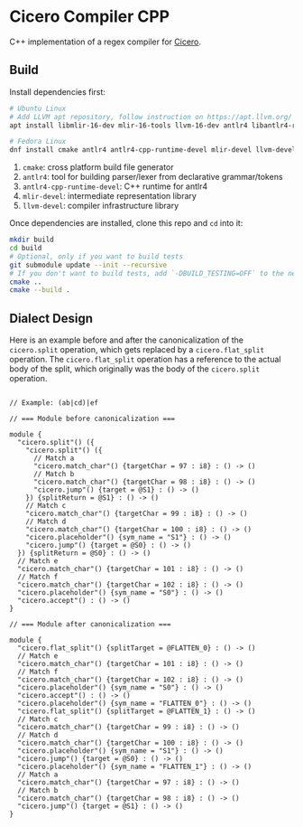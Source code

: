 # Cicero Compiler CPP

C++ implementation of a regex compiler for [Cicero](https://github.com/necst/cicero).

## Build

Install dependencies first:

```bash
# Ubuntu Linux
# Add LLVM apt repository, follow instruction on https://apt.llvm.org/
apt install libmlir-16-dev mlir-16-tools llvm-16-dev antlr4 libantlr4-runtime-dev cmake

# Fedora Linux
dnf install cmake antlr4 antlr4-cpp-runtime-devel mlir-devel llvm-devel
```

1. `cmake`: cross platform build file generator
2. `antlr4`: tool for building parser/lexer from declarative grammar/tokens
3. `antlr4-cpp-runtime-devel`: C++ runtime for antlr4
4. `mlir-devel`: intermediate representation library
5. `llvm-devel`: compiler infrastructure library

Once dependencies are installed, clone this repo and `cd` into it:

```bash
mkdir build
cd build
# Optional, only if you want to build tests
git submodule update --init --recursive
# If you don't want to build tests, add `-DBUILD_TESTING=OFF` to the next command
cmake ..
cmake --build .
```

## Dialect Design

Here is an example before and after the canonicalization of the `cicero.split` operation, which
gets replaced by a `cicero.flat_split` operation. The `cicero.flat_split` operation has a reference 
to the actual body of the split, which originally was the body of the `cicero.split` operation.

```mlir

// Example: (ab|cd)|ef

// === Module before canonicalization ===

module {
  "cicero.split"() ({
    "cicero.split"() ({
      // Match a
      "cicero.match_char"() {targetChar = 97 : i8} : () -> ()
      // Match b
      "cicero.match_char"() {targetChar = 98 : i8} : () -> ()
      "cicero.jump"() {target = @S1} : () -> ()
    }) {splitReturn = @S1} : () -> ()
    // Match c
    "cicero.match_char"() {targetChar = 99 : i8} : () -> ()
    // Match d
    "cicero.match_char"() {targetChar = 100 : i8} : () -> ()
    "cicero.placeholder"() {sym_name = "S1"} : () -> ()
    "cicero.jump"() {target = @S0} : () -> ()
  }) {splitReturn = @S0} : () -> ()
  // Match e
  "cicero.match_char"() {targetChar = 101 : i8} : () -> ()
  // Match f
  "cicero.match_char"() {targetChar = 102 : i8} : () -> ()
  "cicero.placeholder"() {sym_name = "S0"} : () -> ()
  "cicero.accept"() : () -> ()
}

// === Module after canonicalization ===

module {
  "cicero.flat_split"() {splitTarget = @FLATTEN_0} : () -> ()
  // Match e
  "cicero.match_char"() {targetChar = 101 : i8} : () -> ()
  // Match f
  "cicero.match_char"() {targetChar = 102 : i8} : () -> ()
  "cicero.placeholder"() {sym_name = "S0"} : () -> ()
  "cicero.accept"() : () -> ()
  "cicero.placeholder"() {sym_name = "FLATTEN_0"} : () -> ()
  "cicero.flat_split"() {splitTarget = @FLATTEN_1} : () -> ()
  // Match c
  "cicero.match_char"() {targetChar = 99 : i8} : () -> ()
  // Match d
  "cicero.match_char"() {targetChar = 100 : i8} : () -> ()
  "cicero.placeholder"() {sym_name = "S1"} : () -> ()
  "cicero.jump"() {target = @S0} : () -> ()
  "cicero.placeholder"() {sym_name = "FLATTEN_1"} : () -> ()
  // Match a
  "cicero.match_char"() {targetChar = 97 : i8} : () -> ()
  // Match b
  "cicero.match_char"() {targetChar = 98 : i8} : () -> ()
  "cicero.jump"() {target = @S1} : () -> ()
}

```